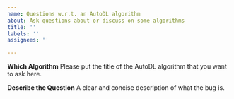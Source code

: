 ```yaml
---
name: Questions w.r.t. an AutoDL algorithm
about: Ask questions about or discuss on some algorithms
title: ''
labels: ''
assignees: ''

---
```


**Which Algorithm**
Please put the title of the AutoDL algorithm that you want to ask here.

**Describe the Question**
A clear and concise description of what the bug is.

